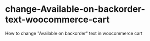 # change-Available-on-backorder-text-woocommerce-cart
How to change "Available on backorder" text in woocommerce cart
